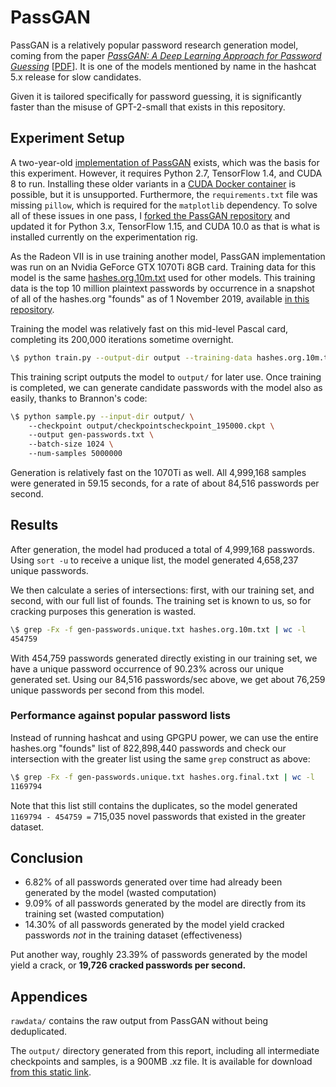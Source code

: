 # PassGAN

PassGAN is a relatively popular password research generation model, coming from the paper [_PassGAN: A Deep Learning Approach for Password Guessing_](https://arxiv.org/abs/1709.00440) \[[PDF](https://github.com/secml2018/secml2018.github.io/raw/master/PASSGAN_SECML2018.pdf)\]. It is one of the models mentioned by name in the hashcat 5.x release for slow candidates.

Given it is tailored specifically for password guessing, it is significantly faster than the misuse of GPT-2-small that exists in this repository.

## Experiment Setup

A two-year-old [implementation of PassGAN](https://github.com/brannondorsey/passgan) exists, which was the basis for this experiment. However, it requires Python 2.7, TensorFlow 1.4, and CUDA 8 to run. Installing these older variants in a [CUDA Docker container](https://hub.docker.com/r/nvidia/cuda/) is possible, but it is unsupported. Furthermore, the `requirements.txt` file was missing `pillow`, which is required for the `matplotlib` dependency. To solve all of these issues in one pass, I [forked the PassGAN repository](https://github.com/rarecoil/passgan) and updated it for Python 3.x, TensorFlow 1.15, and CUDA 10.0 as that is what is installed currently on the experimentation rig.

As the Radeon VII is in use training another model, PassGAN implementation was run on an Nvidia GeForce GTX 1070Ti 8GB card. Training data for this model is the same [hashes.org.10m.txt](https://github.com/rarecoil/ai-passwords/blob/master/gpt2-small/rawdata/hashes.org.10m.txt.gz) used for other models. This training data is the top 10 million plaintext passwords by occurrence in a snapshot of all of the hashes.org "founds" as of 1 November 2019, available [in this repository](https://github.com/rarecoil/hashes.org-list).

Training the model was relatively fast on this mid-level Pascal card, completing its 200,000 iterations sometime overnight. 

````bash
\$ python train.py --output-dir output --training-data hashes.org.10m.txt 
````

This training script outputs the model to `output/` for later use. Once training is completed, we can generate candidate passwords with the model also as easily, thanks to Brannon's code:

````bash
\$ python sample.py --input-dir output/ \ 
    --checkpoint output/checkpointscheckpoint_195000.ckpt \ 
    --output gen-passwords.txt \ 
    --batch-size 1024 \ 
    --num-samples 5000000
````

Generation is relatively fast on the 1070Ti as well. All 4,999,168 samples were generated in 59.15 seconds, for a rate of about 84,516 passwords per second.

## Results

After generation, the model had produced a total of 4,999,168 passwords. Using `sort -u` to receive a unique list, the model generated 4,658,237 unique passwords. 

We then calculate a series of intersections: first, with our training set, and second, with our full list of founds. The training set is known to us, so for cracking purposes this generation is wasted.

````bash
\$ grep -Fx -f gen-passwords.unique.txt hashes.org.10m.txt | wc -l
454759
````

With 454,759 passwords generated directly existing in our training set, we have a unique password occurrence of 90.23% across our unique generated set. Using our 84,516 passwords/sec above, we get about 76,259 unique passwords per second from this model.

### Performance against popular password lists

Instead of running hashcat and using GPGPU power, we can use the entire hashes.org "founds" list of 822,898,440 passwords and check our intersection with the greater list using the same `grep` construct as above:

````bash
\$ grep -Fx -f gen-passwords.unique.txt hashes.org.final.txt | wc -l
1169794
````

Note that this list still contains the duplicates, so the model generated `1169794 - 454759 =` 715,035 novel passwords that existed in the greater dataset.

## Conclusion

* 6.82% of all passwords generated over time had already been generated by the model (wasted computation)
* 9.09% of all passwords generated by the model are directly from its training set (wasted computation)
* 14.30% of all passwords generated by the model yield cracked passwords *not* in the training dataset (effectiveness)

Put another way, roughly 23.39% of passwords generated by the model yield a crack, or **19,726 cracked passwords per second.**

## Appendices

`rawdata/` contains the raw output from PassGAN without being deduplicated.

The `output/` directory generated from this report, including all intermediate checkpoints and samples, is a 900MB .xz file. It is available for download [from this static link](https://static.rarecoil.com/data/ai-passwords/passgan.tar.xz).
